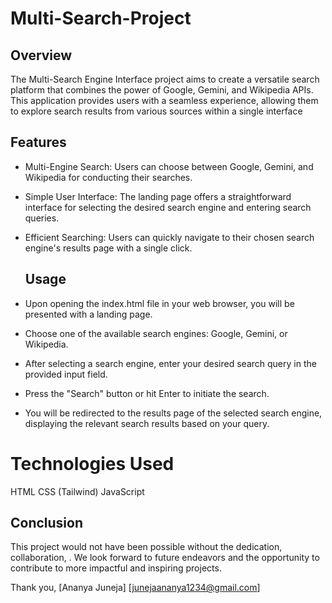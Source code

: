 # Multi-Search-Project

## Overview

The Multi-Search Engine Interface project aims to create a versatile search platform that combines the power of Google, Gemini, and Wikipedia APIs. This application provides users with a seamless experience, allowing them to explore search results from various sources within a single interface

## Features
- Multi-Engine Search: Users can choose between Google, Gemini, and Wikipedia for conducting their searches.
- Simple User Interface: The landing page offers a straightforward interface for selecting the desired search engine and entering search queries.
- Efficient Searching: Users can quickly navigate to their chosen search engine's results page with a single click.

  ## Usage
- Upon opening the index.html file in your web browser, you will be presented with a landing page.
- Choose one of the available search engines: Google, Gemini, or Wikipedia.
- After selecting a search engine, enter your desired search query in the provided input field.
- Press the "Search" button or hit Enter to initiate the search.
- You will be redirected to the results page of the selected search engine, displaying the relevant search results based on your query.

 # Technologies Used
HTML
CSS (Tailwind)
JavaScript

## Conclusion

This project would not have been possible without the dedication, collaboration, . We look forward to future endeavors and the opportunity to contribute to more impactful and inspiring projects.

Thank you, [Ananya Juneja] [junejaananya1234@gmail.com]
